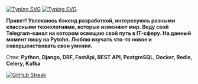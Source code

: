 [![Typing SVG](https://readme-typing-svg.herokuapp.com?color=%2336BCF7&lines=Andrej+Troshin)](https://git.io/typing-svg)
[![Typing SVG](https://readme-typing-svg.herokuapp.com?color=%2336BCF7&lines=Python+Developer)](https://git.io/typing-svg)

**Привет! Увлекаюсь бэкенд разработкой, интересуюсь разными классными технологиями, которые изменяют мир. Веду свой Telegram-канал на котором освещаю свой путь в IT-сферу. На данный момент пишу на Pytohn. Люблю изучать что-то новое и совершенствовать свои умения.**


Стек: **Python, Django, DRF, FastApi, REST API, PostgreSQL, Docker, Redis, Celery, Kafka**


[![GitHub Streak](http://github-readme-streak-stats.herokuapp.com?user=darkus13&theme=dark&background=000000)](https://git.io/streak-stats)
